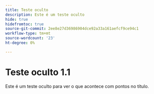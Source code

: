 ```yaml
---
title: Teste oculto
description: Este é um teste oculto
hide: true
hidefromtoc: true
source-git-commit: 2ee8e27d36986904dce92a33a161aefcf9ce94c1
workflow-type: tm+mt
source-wordcount: '23'
ht-degree: 0%

---
```


# Teste oculto 1.1

Este é um teste oculto para ver o que acontece com pontos no título.
